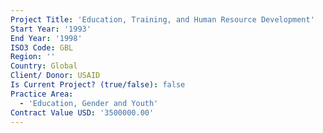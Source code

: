 ```yaml
---
Project Title: 'Education, Training, and Human Resource Development'
Start Year: '1993'
End Year: '1998'
ISO3 Code: GBL
Region: ''
Country: Global
Client/ Donor: USAID
Is Current Project? (true/false): false
Practice Area:
  - 'Education, Gender and Youth'
Contract Value USD: '3500000.00'
---
```

